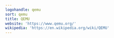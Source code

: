 ```yaml
---
logohandle: qemu
sort: qemu
title: QEMU
website: 'https://www.qemu.org/'
wikipedia: 'https://en.wikipedia.org/wiki/QEMU'
---
```

